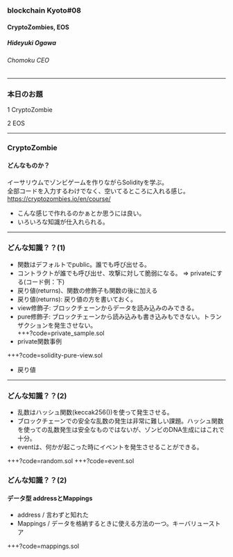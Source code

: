 
### blockchain Kyoto#08

#### CryptoZombies, EOS

##### Hideyuki Ogawa 
###### Chomoku CEO
---    
### 本日のお題
1 CryptoZombie   

2 EOS

---     
### CryptoZombie
#### どんなものか？    
イーサリウムでゾンビゲームを作りながらSolidityを学ぶ。     
全部コードを入力するわけでなく、空いてるところに入れる感じ。     
https://cryptozombies.io/en/course/     
      
* こんな感じで作れるのかぁとか思うには良い。     
* いろいろな知識が仕入れられる。     

---
### どんな知識？？(1)
* 関数はデフォルトでpublic。誰でも呼び出せる。    
* コントラクトが誰でも呼び出せ、攻撃に対して脆弱になる。 => privateにする(コード例：下)          
* 戻り値(returns)、関数の修飾子も関数の後に加える 
* 戻り値(returns): 戻り値の方を書いておく。          
* view修飾子: ブロックチェーンからデータを読み込みのみできる。
* pure修飾子: ブロックチェーンから読み込みも書き込みもできない。トランザクションを発生させない。            
+++?code=private_sample.sol
* private関数事例      

+++?code=solidity-pure-view.sol
* 戻り値
 
---

### どんな知識？？(2)
* 乱数はハッシュ関数(keccak256())を使って発生させる。    
* ブロックチェーンでの安全な乱数の発生は非常に難しい課題。ハッシュ関数を使っての乱数発生は安全なものではないが、ゾンビのDNA生成にはこれで十分。    
* eventは、何かが起こった時にイベントを発生させることができる。     
     
+++?code=random.sol
+++?code=event.sol

### どんな知識？？(2)
#### データ型 addressとMappings
* address / 言わずと知れた
* Mappings / データを格納するときに使える方法の一つ。キーバリューストア     
      
+++?code=mappings.sol